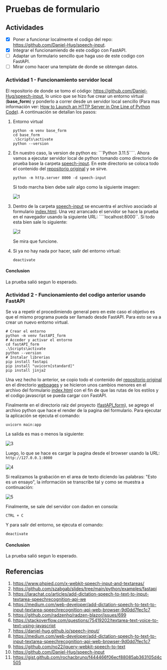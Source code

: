 # Pruebas de formulario

## Actividades

- [x] Poner a funcionar localmente el codigo del repo: https://github.com/Daniel-Hug/speech-input.
- [x] Integrar el funcionamiendo de este codigo con FastAPI.
- [ ] Adaptar un formulario sencillo que haga uso de este codigo con FastAPI.
- [ ] Mirar como hacer una template de donde se obtengan datos.

### Actividad 1 - Funcionamiento servidor local

El repositorio de donde se tomo el código: https://github.com/Daniel-Hug/speech-input, lo unico que se hizo fue crear un entorno virtual (**base_form**) y ponderlo a correr desde un servidor local sencillo (Para mas información ver: [How to Launch an HTTP Server in One Line of Python Code](https://realpython.com/python-http-server/)). A continuación se detallan los pasos:

1. Entorno virtual 
   
   ```
   python -m venv base_form
   cd base_form
   .\Scripts\activate
   python --version 
   ```

2. En nuestro caso, la version de python es: ```Python 3.11.5````. Ahora vamos a ejecutar servidor local de python tomando como directorio de prueba base la carpeta [speech-input](base_form/speech-input/). En este directorio se coloca todo el contenido del [repositorio original](https://github.com/Daniel-Hug/speech-input) y se sirve.
   
   ```
   python -m http.server 8000 -d speech-input
   ```

   Si todo marcha bien debe salir algo como la siguiente imagen:

   ![1](1_base.png)
   
3. Dentro de la carpeta [speech-input](base_form/speech-input/) se encuentra el archivo asociado al formulario [index.html](base_form/speech-input/index.html). Una vez arrancado el servidor se hace la prueba en el navegador usando la siguiente URL: ````localhost:8000``. Si todo esta bien sale lo siguiente:
   
   ![2](2_base.png)

   Se mira que funcione.

4. Si ya no hay nada por hacer, salir del entorno virtual:

   ```
   deactivate
   ```

#### Conclusion

La prueba salió segun lo esperado.

### Actividad 2 - Funcionamiento del codigo anterior usando FastAPI

Se va a repetir el procedimiendo general pero en este caso el objetivo es que el mismo programa pueda ser llamado desde FastAPI. Para esto se va a crear un nuevo entorno virtual.

```
# Crear el entorno
python -m venv fastAPI_form
# Acceder y activar el entorno
cd fastAPI_form
.\Scripts\activate
python --version 
# Instalar librerias
pip install fastapi
pip install "uvicorn[standard]"
pip install jinja2
```

Una vez hecho lo anterior, se copio todo el contenido del [repositorio original](https://github.com/Daniel-Hug/speech-input) en el directorio [webpages](fastAPI_form/webpages/) y se hicieron unos cambios menores en el archivo del formulario [index.html](fastAPI_form/webpages/index.html) con el fin de que las rutas de los estilos y el codigo javascript se pueda cargar con FastAPI. 

Finalmente en el directorio raiz del proyecto ([fastAPI_form](fastAPI_form/)), se agrego el archivo python que hace el render de la pagina del formulario. Para ejecutar la aplicación se ejecuta el comando:

```
uvicorn main:app 
```

La salida es mas o menos la siguiente:

![3](3_fastAPI.png)


Luego, lo que se hace es cargar la pagina desde el browser usando la URL: ``` http://127.0.0.1:8000``` 

![4](4_fastAPI.png)

Si realizamos la grabación en el area de texto diciendo las palabras: "Esto es un ensayo", la información se transcribe tal y como se muestra a continuación:

![5](5_fastAPI.png)

Finalmente, se sale del servidor con dadon en consola:

```
CTRL + C
```

Y para salir del entorno, se ejecuta el comando:


```
deactivate
```

#### Conclusion

La prueba salió segun lo esperado.

## Referencias

1. https://www.phpied.com/x-webkit-speech-input-and-textareas/
2. https://github.com/szabgab/slides/tree/main/python/examples/fastapi
4. https://larachat.co/articles/add-dictation-speech-to-text-to-input-textarea-speechrecognition-api-we
5. https://medium.com/web-developer/add-dictation-speech-to-text-to-input-textarea-speechrecognition-api-web-browser-9d0dd7fec1c7
6. https://github.com/radzenhq/radzen-blazor/issues/699
7. https://stackoverflow.com/questions/75419202/textarea-text-voice-to-text-using-javascript
8. https://daniel-hug.github.io/speech-input/
9. https://medium.com/web-developer/add-dictation-speech-to-text-to-input-textarea-speechrecognition-api-web-browser-9d0dd7fec1c7
10. https://github.com/no22/jquery-webkit-speech-to-text
11. https://github.com/Daniel-Hug/speech-input
12. https://gist.github.com/rochacbruno/f444466f06ecf88085ab363105d4c505
